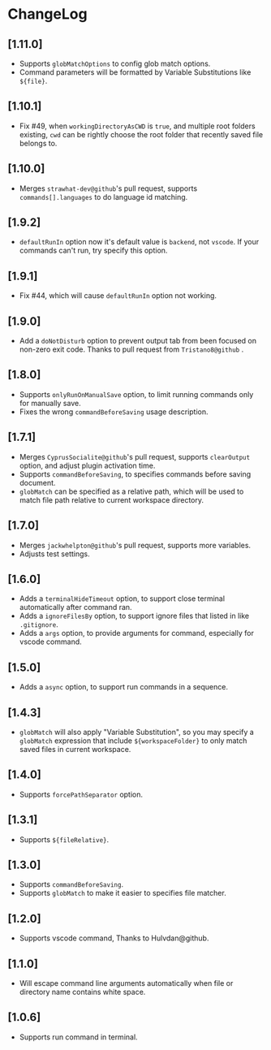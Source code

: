 # ChangeLog

## [1.11.0]
 - Supports `globMatchOptions` to config glob match options.
 - Command parameters will be formatted by Variable Substitutions like `${file}`.

## [1.10.1]
 - Fix #49, when `workingDirectoryAsCWD` is `true`, and multiple root folders existing, `cwd` can be rightly choose the root folder that recently saved file belongs to.

## [1.10.0]
 - Merges `strawhat-dev@github`'s pull request, supports `commands[].languages` to do language id matching.

## [1.9.2]
 - `defaultRunIn` option now it's default value is `backend`, not `vscode`. If your commands can't run, try specify this option.

## [1.9.1]
 - Fix #44, which will cause `defaultRunIn` option not working.

## [1.9.0]
 - Add a `doNotDisturb` option to prevent output tab from been focused on non-zero exit code. Thanks to pull request from `Tristano8@github` .


## [1.8.0]
 - Supports `onlyRunOnManualSave` option, to limit running commands only for manually save.
 - Fixes the wrong `commandBeforeSaving` usage description.


## [1.7.1]

 - Merges `CyprusSocialite@github`'s pull request, supports `clearOutput` option, and adjust plugin activation time.
 - Supports `commandBeforeSaving`, to specifies commands before saving document.
 - `globMatch` can be specified as a relative path, which will be used to match file path relative to current workspace directory.


## [1.7.0]

 - Merges `jackwhelpton@github`'s pull request, supports more variables.
 - Adjusts test settings.


## [1.6.0]

 - Adds a `terminalHideTimeout` option, to support close terminal automatically after command ran.
 - Adds a `ignoreFilesBy` option, to support ignore files that listed in like `.gitignore`.
 - Adds a `args` option, to provide arguments for command, especially for vscode command.
 

## [1.5.0]

 - Adds a `async` option, to support run commands in a sequence.


## [1.4.3]

 - `globMatch` will also apply "Variable Substitution", so you may specify a `globMatch` expression that include `${workspaceFolder}` to only match saved files in current workspace.


## [1.4.0]

 - Supports `forcePathSeparator` option.


## [1.3.1]

 - Supports `${fileRelative}`.


## [1.3.0]

 - Supports `commandBeforeSaving`.
 - Supports `globMatch` to make it easier to specifies file matcher.


## [1.2.0]

 - Supports vscode command, Thanks to Hulvdan@github.


## [1.1.0]

 - Will escape command line arguments automatically when file or directory name contains white space.


## [1.0.6]

 - Supports run command in terminal.